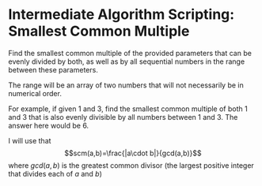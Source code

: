# Intermediate Algorithm Scripting: Smallest Common Multiple

Find the smallest common multiple of the provided parameters that can be evenly divided by both, as well as by all sequential numbers in the range between these parameters.

The range will be an array of two numbers that will not necessarily be in numerical order.

For example, if given $1$ and $3$, find the smallest common multiple of both $1$ and $3$ that is also evenly divisible by all numbers between $1$ and $3$. The answer here would be $6$.

I will use that $$scm(a,b)=\frac{|a\cdot b|}{gcd(a,b)}$$ where $gcd(a,b)$ is the greatest common divisor (the largest positive integer that divides each of $a$ and $b$)